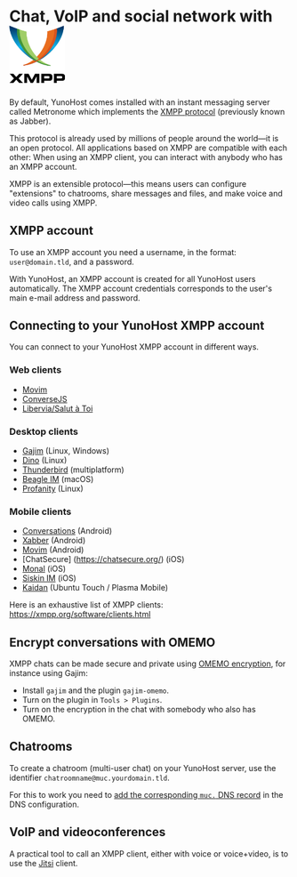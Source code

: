 # Chat, VoIP and social network with <img src="/images/XMPP_logo.png" width=100>

By default, YunoHost comes installed with an instant messaging server called Metronome which implements the [XMPP protocol](https://en.wikipedia.org/wiki/Extensible_Messaging_and_Presence_Protocol) (previously known as Jabber).

This protocol is already used by millions of people around the world—it is an open protocol.
All applications based on XMPP are compatible with each other: When using an XMPP client, you can interact with anybody who has an XMPP account.

XMPP is an extensible protocol—this means users can configure "extensions" to chatrooms, share messages and files, and make voice and video calls using XMPP.

## XMPP account

To use an XMPP account you need a username, in the format: `user@domain.tld`, and a password.

With YunoHost, an XMPP account is created for all YunoHost users automatically.
The XMPP account credentials corresponds to the user's main e-mail address and password.

## Connecting to your YunoHost XMPP account

You can connect to your YunoHost XMPP account in different ways.

### Web clients

- [Movim](https://movim.eu)
- [ConverseJS](https://conversejs.org/)
- [Libervia/Salut à Toi](https://salut-a-toi.org/)

### Desktop clients

- [Gajim](https://gajim.org/) (Linux, Windows)
- [Dino](https://dino.im) (Linux)
- [Thunderbird](https://www.thunderbird.net/fr/) (multiplatform)
- [Beagle IM](https://beagle.im/) (macOS)
- [Profanity](https://profanity-im.github.io/) (Linux)

### Mobile clients

- [Conversations](https://conversations.im/) (Android)
- [Xabber](https://xabber.com) (Android)
- [Movim](https://movim.eu) (Android)
- [ChatSecure] (https://chatsecure.org/) (iOS)
- [Monal](https://monal.im/) (iOS)
- [Siskin IM](https://siskin.im/) (iOS)
- [Kaidan](https://www.kaidan.im/) (Ubuntu Touch / Plasma Mobile)

Here is an exhaustive list of XMPP clients: https://xmpp.org/software/clients.html

## Encrypt conversations with OMEMO

XMPP chats can be made secure and private using [OMEMO encryption](https://xmpp.org/extensions/xep-0384.html), for instance using Gajim:
- Install `gajim` and the plugin `gajim-omemo`.
- Turn on the plugin in `Tools > Plugins`.
- Turn on the encryption in the chat with somebody who also has OMEMO.

## Chatrooms

To create a chatroom (multi-user chat) on your YunoHost server, use the identifier `chatroomname@muc.yourdomain.tld`.

For this to work you need to [add the corresponding `muc.` DNS record](/dns_config) in the DNS configuration.

## VoIP and videoconferences

A practical tool to call an XMPP client, either with voice or voice+video, is to use the [Jitsi](https://jitsi.org/) client.
